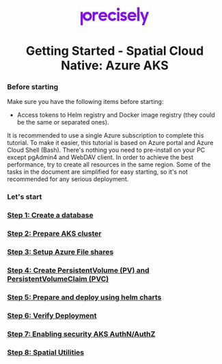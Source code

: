 <p align="center">
  <img src="../../../Precisely_Logo.png" alt="precisely-logo"/>
</p>

<h1 align="center">Getting Started - Spatial Cloud Native: Azure AKS</h1>

### **Before starting**

Make sure you have the following items before starting:

-   Access tokens to Helm registry and Docker image registry (they could
    be the same or separated ones).

It is recommended to use a single Azure subscription to complete this
tutorial. To make it easier, this tutorial is based on Azure portal and
Azure Cloud Shell (Bash). There's nothing you need to pre-install on
your PC except pgAdmin4 and WebDAV client. In order to achieve the best
performance, try to create all resources in the same region. Some of the
tasks in the document are simplified for easy starting, so it's not
recommended for any serious deployment.

### **Let\'s** start

### [Step 1: Create a database](create_a_database.md)

### [Step 2: Prepare AKS cluster](prepare_aks_cluster.md) 

### [Step 3: Setup Azure File shares](setup_azure_file_shares.md)

### [Step 4: Create PersistentVolume (PV) and PersistentVolumeClaim (PVC)](create_pv_pvc.md)

### [Step 5: Prepare and deploy using helm charts](prepare_and_deploy_using_helm_charts.md)

### [Step 6: Verify Deployment](verify_deployment.md)

### [Step 7: Enabling security AKS AuthN/AuthZ](Enabling_security_AKS___AuthN_AuthZ.md)

### [Step 8: Spatial Utilities](../spatial-utilities.md)
